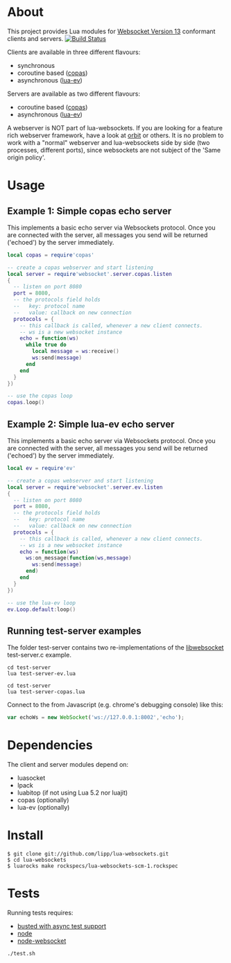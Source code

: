# About

This project provides Lua modules for [Websocket Version 13](http://tools.ietf.org/html/rfc6455) conformant clients and servers. [![Build Status](https://travis-ci.org/lipp/lua-websockets.png?branch=pure-lua)](https://travis-ci.org/lipp/lua-websockets)

Clients are available in three different flavours:

  - synchronous 
  - coroutine based ([copas](http://keplerproject.github.com/copas))
  - asynchronous ([lua-ev](https://github.com/brimworks/lua-ev))

Servers are available as two different flavours:

  - coroutine based ([copas](http://keplerproject.github.com/copas))
  - asynchronous ([lua-ev](https://github.com/brimworks/lua-ev))


A webserver is NOT part of lua-websockets. If you are looking for a feature rich webserver framework, have a look at [orbit](http://keplerproject.github.com/orbit/) or others. It is no problem to work with a "normal" webserver and lua-websockets side by side (two processes, different ports), since websockets are not subject of the 'Same origin policy'.

# Usage
## Example 1: Simple copas echo server
This implements a basic echo server via Websockets protocol. Once you are connected with the server, all messages you send will be returned ('echoed') by the server immediately.

```lua
local copas = require'copas'

-- create a copas webserver and start listening
local server = require'websocket'.server.copas.listen
{
  -- listen on port 8080
  port = 8080,
  -- the protocols field holds
  --   key: protocol name
  --   value: callback on new connection
  protocols = {
    -- this callback is called, whenever a new client connects.
    -- ws is a new websocket instance
    echo = function(ws)
      while true do
        local message = ws:receive()
        ws:send(message)
      end
    end
  }
})

-- use the copas loop
copas.loop()
```

## Example 2: Simple lua-ev echo server
This implements a basic echo server via Websockets protocol. Once you are connected with the server, all messages you send will be returned ('echoed') by the server immediately.

```lua
local ev = require'ev'

-- create a copas webserver and start listening
local server = require'websocket'.server.ev.listen
{
  -- listen on port 8080
  port = 8080,
  -- the protocols field holds
  --   key: protocol name
  --   value: callback on new connection
  protocols = {
    -- this callback is called, whenever a new client connects.
    -- ws is a new websocket instance
    echo = function(ws)
      ws:on_message(function(ws,message)
        ws:send(message)
      end)
    end
  }
})

-- use the lua-ev loop
ev.Loop.default:loop()
```

## Running test-server examples

The folder test-server contains two re-implementations of the [libwebsocket](http://git.warmcat.com/cgi-bin/cgit/libwebsockets/) test-server.c example.

```shell
cd test-server
lua test-server-ev.lua
```

```shell
cd test-server
lua test-server-copas.lua
```

Connect to the from Javascript (e.g. chrome's debugging console) like this:
```Javascript
var echoWs = new WebSocket('ws://127.0.0.1:8002','echo');
```

# Dependencies

The client and server modules depend on:

  - luasocket
  - lpack
  - luabitop (if not using Lua 5.2 nor luajit)
  - copas (optionally)
  - lua-ev (optionally)

# Install

```shell 
$ git clone git://github.com/lipp/lua-websockets.git
$ cd lua-websockets
$ luarocks make rockspecs/lua-websockets-scm-1.rockspec 
```

# Tests

Running tests requires:

  - [busted with async test support](https://github.com/lipp/busted)
  - [node](http://nodejs.org/)
  - [node-websocket](https://github.com/Worlize/WebSocket-Node)

```shell
./test.sh
```
